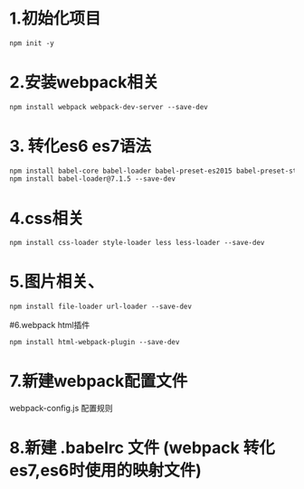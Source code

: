 # 1.初始化项目
```html
npm init -y
```
# 2.安装webpack相关
```html
npm install webpack webpack-dev-server --save-dev
```
# 3. 转化es6 es7语法
```html
npm install babel-core babel-loader babel-preset-es2015 babel-preset-stage-0 --save-dev 
npm install babel-loader@7.1.5 --save-dev
```
# 4.css相关
```html
npm install css-loader style-loader less less-loader --save-dev
```
# 5.图片相关、
```html
npm install file-loader url-loader --save-dev
```
#6.webpack html插件
```html
npm install html-webpack-plugin --save-dev
```

# 7.新建webpack配置文件
webpack-config.js 配置规则

# 8.新建 .babelrc 文件 (webpack 转化es7,es6时使用的映射文件)
